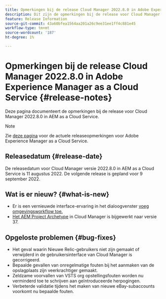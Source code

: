 ```yaml
---
title: Opmerkingen bij de release Cloud Manager 2022.8.0 in Adobe Experience Manager as a Cloud Service
description: Dit zijn de opmerkingen bij de release voor Cloud Manager 2022.8.0 in AEM as a Cloud Service.
feature: Release Information
source-git-commit: 43a60bfea1564aa201a26c9ee31ee1ff4c881e45
workflow-type: tm+mt
source-wordcount: '187'
ht-degree: 1%

---
```



# Opmerkingen bij de release Cloud Manager 2022.8.0 in Adobe Experience Manager as a Cloud Service {#release-notes}

Deze pagina documenteert de opmerkingen bij de release voor Cloud Manager 2022.8.0 in AEM as a Cloud Service.

>[!NOTE]
>
>Zie [deze pagina](/help/release-notes/release-notes-cloud/release-notes-current.md) voor de actuele releaseopmerkingen voor Adobe Experience Manager as a Cloud Service.

## Releasedatum {#release-date}

De releasedatum voor Cloud Manager versie 2022.8.0 in AEM as a Cloud Service is 11 augustus 2022. De volgende release is gepland voor 9 september 2022.

## Wat is er nieuw? {#what-is-new}

* Er is een vernieuwde interface-ervaring in het dialoogvenster [voeg omgevingsworkflow toe.](/help/implementing/cloud-manager/manage-environments.md)
* [Het AEM Project Archetype](https://experienceleague.adobe.com/docs/experience-manager-core-components/using/developing/archetype/overview.html) in Cloud Manager is bijgewerkt naar versie 37.

## Opgeloste problemen {#bug-fixes}

* Het geval waarin Nieuwe Relic-gebruikers niet zijn gemaakt of verwijderd in de gebruikersinterface van Cloud Manager is gecorrigeerd.
* Bepaalde gevallen van onregelmatige fouten bij het aanmaken van de opslagplaats zijn veerkrachtiger gemaakt.
* Zeldzame voorvallen van VSTS org opstellingsfouten worden nu verminderd toe te schrijven aan geïntroduceerde herpogingen.
* Verbeterde validatie tijdens het maken van nieuwe eBay-subaccounts voorkomt nu bepaalde fouten.
